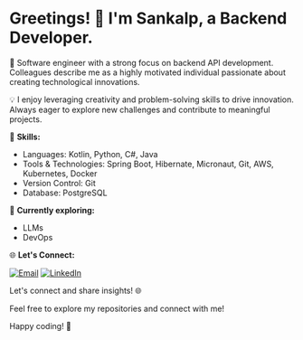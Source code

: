 # Greetings! 👋 I'm Sankalp, a Backend Developer.

🚀 Software engineer with a strong focus on backend API development. Colleagues describe me as a highly motivated individual passionate about creating technological innovations.

💡 I enjoy leveraging creativity and problem-solving skills to drive innovation. Always eager to explore new challenges and contribute to meaningful projects.

🚀 **Skills:**
- Languages: Kotlin, Python, C#, Java
- Tools & Technologies: Spring Boot, Hibernate, Micronaut, Git, AWS, Kubernetes, Docker
- Version Control: Git
- Database: PostgreSQL

🌱 **Currently exploring:**
- LLMs
- DevOps

🌐 **Let's Connect:**

[![Email](https://img.icons8.com/color/48/000000/gmail.png)](mailto:sankalpyerawar@gmail.com)
[![LinkedIn](https://img.icons8.com/color/48/000000/linkedin.png)](https://www.linkedin.com/in/sankalpyerawar/) 

Let's connect and share insights! 🌐

Feel free to explore my repositories and connect with me!

Happy coding! 🚀